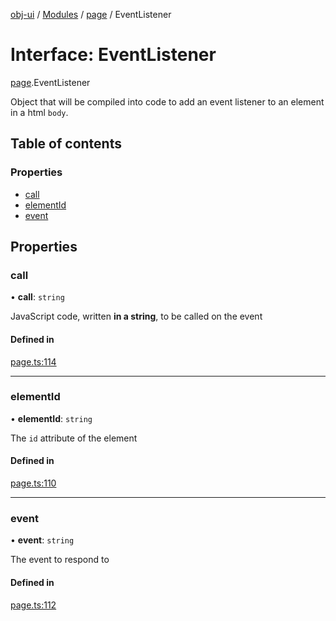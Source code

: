[obj-ui](../README.md) / [Modules](../modules.md) / [page](../modules/page.md) / EventListener

# Interface: EventListener

[page](../modules/page.md).EventListener

Object that will be compiled into code to add an event listener to an element in a html `body`.

## Table of contents

### Properties

- [call](page.EventListener.md#call)
- [elementId](page.EventListener.md#elementid)
- [event](page.EventListener.md#event)

## Properties

### call

• **call**: `string`

JavaScript code, written **in a string**, to be called on the event

#### Defined in

[page.ts:114](https://github.com/finleyowen/obj-ui/blob/d2aecf8/src/page.ts#L114)

___

### elementId

• **elementId**: `string`

The `id` attribute of the element

#### Defined in

[page.ts:110](https://github.com/finleyowen/obj-ui/blob/d2aecf8/src/page.ts#L110)

___

### event

• **event**: `string`

The event to respond to

#### Defined in

[page.ts:112](https://github.com/finleyowen/obj-ui/blob/d2aecf8/src/page.ts#L112)
